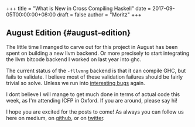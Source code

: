 +++
title = "What is New in Cross Compiling Haskell"
date = 2017-09-05T00:00:00+08:00
draft = false
author = "Moritz"
+++

## August Edition {#august-edition}

The little time I manged to carve out for this project in August has
been spent on building a new llvm backend. Or more precisely to start
integrating the llvm bitcode backend I worked on last year into ghc.

The current status of the `-fllvmng` backend is that it can compile GHC,
but fails to validate. I believe most of these validation failures
should be fairly trivial so solve. Unless we run into
[interesting bugs](http://phabricator.haskell.org/D3904) again.

I dont believe I will mange to get much done in terms of actual code
this week, as I'm attending ICFP in Oxford. If you are around, please
say hi!

I hope you are excited for the posts to come! As always you can follow
us here on medium, on [github](https://github.com/zw3rk), or on
[twitter](http://twitter.com/zw3rktech).